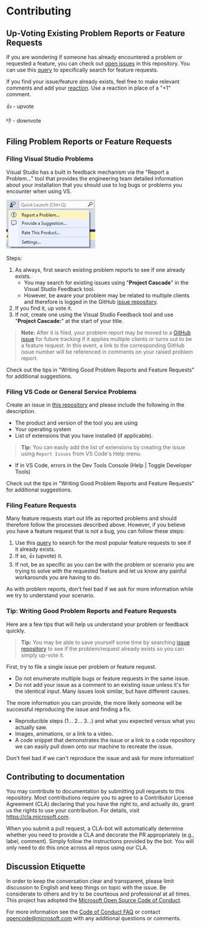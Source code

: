 # Contributing 

## Up-Voting Existing Problem Reports or Feature Requests
If you are wondering if someone has already encountered a problem or requested a feature, you can check out [open issues](https://github.com/Microsoft/project-cascade/issues) in this repository. You can use this [query](https://github.com/Microsoft/project-cascade/issues?q=is%3Aopen+is%3Aissue+label%3Afeature-request+sort%3Areactions-%2B1-desc) to specifically search for feature requests.

If you find your issue/feature already exists, feel free to make relevant comments and add your [reaction](https://github.com/blog/2119-add-reactions-to-pull-requests-issues-and-comments). Use a reaction in place of a "+1" comment.

👍 - upvote

👎 - downvote

## Filing Problem Reports or Feature Requests

### Filing Visual Studio Problems

Visual Studio has a built in feedback mechanism via the "Report a Problem..." tool that provides the engineering team detailed information about your installation that you should use to log bugs or problems you encounter when using VS.

![Image of Report a Problem...](docs/media/vs-feedback.png) 

Steps: 
1. As always, first search existing problem reports to see if one already exists.  
    - You may search for existing issues using "**Project Cascade**" in the Visual Studio Feedback tool.
    - However, be aware your problem may be related to multiple clients and therefore is logged in the GitHub [issue repository](https://github.com/Microsoft/project-cascade/issues).
2. If you find it, up vote it.
3. If not, create one using the Visual Studio Feedback tool and use "**Project Cascade:**" at the start of your title.

> **Note:** After it is filed, your problem report may be moved to a [GitHub issue](https://github.com/Microsoft/project-cascade/issues) for future tracking if it applies multiple clients or turns out to be a feature request. In this event, a link to the corresponding GitHub issue number will be referenced in comments on your raised problem report. 

Check out the tips in "Writing Good Problem Reports and Feature Requests" for additional suggestions.

### Filing VS Code or General Service Problems 

Create an issue in [this repository](https://github.com/Microsoft/project-cascade/issues) and please include the following in the description.

* The product and version of the tool you are using
* Your operating system
* List of extensions that you have installed (if applicable). 

> **Tip:** You can easily add the list of extensions by creating the issue using `Report Issues` from VS Code's Help menu. 

* If in VS Code, errors in the Dev Tools Console (Help | Toggle Developer Tools)

Check out the tips in "Writing Good Problem Reports and Feature Requests" for additional suggestions.

### Filing Feature Requests
Many feature requests start out life as reported problems and should therefore follow the processes described above.  However, if you believe you have a feature request that is not a bug, you can follow these steps:

1. Use this [query](https://github.com/Microsoft/project-cascade/issues?q=is%3Aopen+is%3Aissue+label%3Afeature-request+sort%3Areactions-%2B1-desc) to search for the most popular feature requests to see if it already exists.  
2. If so, 👍 (upvote) it.
3. If not, be as specific as you can be with the problem or scenario you are trying to solve with the requested feature and let us know any painful workarounds you are having to do.

As with problem reports, don't feel bad if we ask for more information while we try to understand your scenario.

### Tip: Writing Good Problem Reports and Feature Requests

Here are a few tips that will help us understand your problem or feedback quickly.  

> **Tip:** You may be able to save yourself some time by searching [issue repository](https://github.com/Microsoft/project-cascade/issues) to see if the problem/request already exists so you can simply up-vote it. 

First, try to file a single issue per problem or feature request.

* Do not enumerate multiple bugs or feature requests in the same issue.
* Do not add your issue as a comment to an existing issue unless it's for the identical input. Many issues look similar, but have different causes.

The more information you can provide, the more likely someone will be successful reproducing the issue and finding a fix. 

* Reproducible steps (1... 2... 3...) and what you expected versus what you actually saw. 
* Images, animations, or a link to a video. 
* A code snippet that demonstrates the issue or a link to a code repository we can easily pull down onto our machine to recreate the issue. 

Don't feel bad if we can't reproduce the issue and ask for more information!

## Contributing to documentation

You may contribute to documentation by submitting pull requests to this repository. Most contributions require you to agree to a Contributor License Agreement (CLA) declaring that you have the right to, and actually do, grant us the rights to use your contribution. For details, visit https://cla.microsoft.com.

When you submit a pull request, a CLA-bot will automatically determine whether you need to provide
a CLA and decorate the PR appropriately (e.g., label, comment). Simply follow the instructions
provided by the bot. You will only need to do this once across all repos using our CLA.

## Discussion Etiquette
In order to keep the conversation clear and transparent, please limit discussion to English and keep things on topic with the issue. Be considerate to others and try to be courteous and professional at all times. This project has adopted the [Microsoft Open Source Code of Conduct](https://opensource.microsoft.com/codeofconduct/).

For more information see the [Code of Conduct FAQ](https://opensource.microsoft.com/codeofconduct/faq/) or contact [opencode@microsoft.com](mailto:opencode@microsoft.com) with any additional questions or comments.
